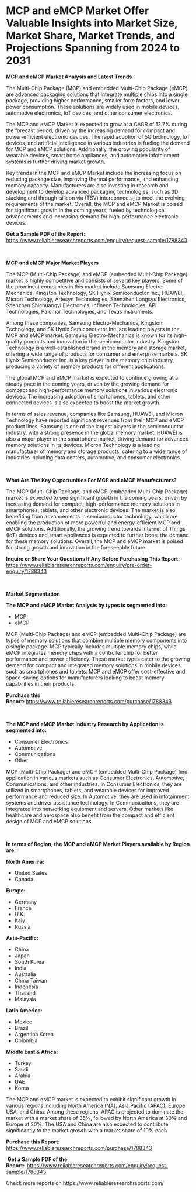 <p><h1>MCP and eMCP Market Offer Valuable Insights into Market Size, Market Share, Market Trends, and Projections Spanning from 2024 to 2031</h1></p><p><strong>MCP and eMCP Market Analysis and Latest Trends</strong></p>
<p><p>The Multi-Chip Package (MCP) and embedded Multi-Chip Package (eMCP) are advanced packaging solutions that integrate multiple chips into a single package, providing higher performance, smaller form factors, and lower power consumption. These solutions are widely used in mobile devices, automotive electronics, IoT devices, and other consumer electronics.</p><p>The MCP and eMCP Market is expected to grow at a CAGR of 12.7% during the forecast period, driven by the increasing demand for compact and power-efficient electronic devices. The rapid adoption of 5G technology, IoT devices, and artificial intelligence in various industries is fueling the demand for MCP and eMCP solutions. Additionally, the growing popularity of wearable devices, smart home appliances, and automotive infotainment systems is further driving market growth.</p><p>Key trends in the MCP and eMCP Market include the increasing focus on reducing package size, improving thermal performance, and enhancing memory capacity. Manufacturers are also investing in research and development to develop advanced packaging technologies, such as 3D stacking and through-silicon via (TSV) interconnects, to meet the evolving requirements of the market. Overall, the MCP and eMCP Market is poised for significant growth in the coming years, fueled by technological advancements and increasing demand for high-performance electronic devices.</p></p>
<p><strong>Get a Sample PDF of the Report:&nbsp;</strong> <a href="https://www.reliableresearchreports.com/enquiry/request-sample/1788343">https://www.reliableresearchreports.com/enquiry/request-sample/1788343</a></p>
<p>&nbsp;</p>
<p><strong>MCP and eMCP Major Market Players</strong></p>
<p><p>The MCP (Multi-Chip Package) and eMCP (embedded Multi-Chip Package) market is highly competitive and consists of several key players. Some of the prominent companies in this market include Samsung Electro-Mechanics, Kingston Technology, SK Hynix Semiconductor Inc., HUAWEI, Micron Technology, Artesyn Technologies, Shenzhen Longsys Electronics, Shenzhen Shichuangyi Electronics, Infineon Technologies, API Technologies, Palomar Technologies, and Texas Instruments.</p><p>Among these companies, Samsung Electro-Mechanics, Kingston Technology, and SK Hynix Semiconductor Inc. are leading players in the MCP and eMCP market. Samsung Electro-Mechanics is known for its high-quality products and innovation in the semiconductor industry. Kingston Technology is a well-established brand in the memory and storage market, offering a wide range of products for consumer and enterprise markets. SK Hynix Semiconductor Inc. is a key player in the memory chip industry, producing a variety of memory products for different applications.</p><p>The global MCP and eMCP market is expected to continue growing at a steady pace in the coming years, driven by the growing demand for compact and high-performance memory solutions in various electronic devices. The increasing adoption of smartphones, tablets, and other connected devices is also expected to boost the market growth.</p><p>In terms of sales revenue, companies like Samsung, HUAWEI, and Micron Technology have reported significant revenues from their MCP and eMCP product lines. Samsung is one of the largest players in the semiconductor industry, with a strong presence in the global memory market. HUAWEI is also a major player in the smartphone market, driving demand for advanced memory solutions in its devices. Micron Technology is a leading manufacturer of memory and storage products, catering to a wide range of industries including data centers, automotive, and consumer electronics.</p></p>
<p>&nbsp;</p>
<p><strong>What Are The Key Opportunities For MCP and eMCP Manufacturers?</strong></p>
<p><p>The MCP (Multi-Chip Package) and eMCP (embedded Multi-Chip Package) market is expected to see significant growth in the coming years, driven by increasing demand for compact, high-performance memory solutions in smartphones, tablets, and other electronic devices. The market is also benefiting from advancements in semiconductor technology, which are enabling the production of more powerful and energy-efficient MCP and eMCP solutions. Additionally, the growing trend towards Internet of Things (IoT) devices and smart appliances is expected to further boost the demand for these memory solutions. Overall, the MCP and eMCP market is poised for strong growth and innovation in the foreseeable future.</p></p>
<p><strong>Inquire or Share Your Questions If Any Before Purchasing This Report:</strong> <a href="https://www.reliableresearchreports.com/enquiry/pre-order-enquiry/1788343">https://www.reliableresearchreports.com/enquiry/pre-order-enquiry/1788343</a></p>
<p>&nbsp;</p>
<p><strong>Market Segmentation</strong></p>
<p><strong>The MCP and eMCP Market Analysis by types is segmented into:</strong></p>
<p><ul><li>MCP</li><li>eMCP</li></ul></p>
<p><p>MCP (Multi-Chip Package) and eMCP (embedded Multi-Chip Package) are types of memory solutions that combine multiple memory components into a single package. MCP typically includes multiple memory chips, while eMCP integrates memory chips with a controller chip for better performance and power efficiency. These market types cater to the growing demand for compact and integrated memory solutions in mobile devices, such as smartphones and tablets. MCP and eMCP offer cost-effective and space-saving options for manufacturers looking to boost memory capabilities in their products.</p></p>
<p><strong>Purchase this Report:&nbsp;</strong><a href="https://www.reliableresearchreports.com/purchase/1788343">https://www.reliableresearchreports.com/purchase/1788343</a></p>
<p>&nbsp;</p>
<p><strong>The MCP and eMCP Market Industry Research by Application is segmented into:</strong></p>
<p><ul><li>Consumer Electronics</li><li>Automotive</li><li>Communications</li><li>Other</li></ul></p>
<p><p>MCP (Multi-Chip Package) and eMCP (embedded Multi-Chip Package) find application in various markets such as Consumer Electronics, Automotive, Communications, and other industries. In Consumer Electronics, they are utilized in smartphones, tablets, and wearable devices for improved performance and reduced size. In Automotive, they are used in infotainment systems and driver assistance technology. In Communications, they are integrated into networking equipment and servers. Other markets like healthcare and aerospace also benefit from the compact and efficient design of MCP and eMCP solutions.</p></p>
<p>&nbsp;</p>
<p><strong>In terms of Region, the MCP and eMCP Market Players available by Region are:</strong></p>
<p>
    <p> <strong> North America: </strong>
        <ul>
            <li>United States</li>
            <li>Canada</li>
        </ul>
        </p> 
    <p> <strong> Europe: </strong>
        <ul>
            <li>Germany</li>
            <li>France</li>
            <li>U.K.</li>
            <li>Italy</li>
            <li>Russia</li>
        </ul>
        </p> 
    <p> <strong> Asia-Pacific: </strong>
        <ul>
            <li>China</li>
            <li>Japan</li>
            <li>South Korea</li>
            <li>India</li>
            <li>Australia</li>
            <li>China Taiwan</li>
            <li>Indonesia</li>
            <li>Thailand</li>
            <li>Malaysia</li>
        </ul>
        </p> 
    <p> <strong> Latin America: </strong>
        <ul>
            <li>Mexico</li>
            <li>Brazil</li>
            <li>Argentina Korea</li>
            <li>Colombia</li>
        </ul>
        </p> 
    <p> <strong> Middle East & Africa: </strong>
        <ul>
            <li>Turkey</li>
            <li>Saudi</li>
            <li>Arabia</li>
            <li>UAE</li>
            <li>Korea</li>
        </ul>
    </p>
    </p>
<p><p>The MCP and eMCP market is expected to exhibit significant growth in various regions including North America (NA), Asia Pacific (APAC), Europe, USA, and China. Among these regions, APAC is projected to dominate the market with a market share of 35%, followed by North America at 30% and Europe at 20%. The USA and China are also expected to contribute significantly to the market growth with a market share of 10% each.</p></p>
<p><strong>Purchase this Report: </strong><a href="https://www.reliableresearchreports.com/purchase/1788343">https://www.reliableresearchreports.com/purchase/1788343</a></p>
<p>&nbsp;<strong>Get a Sample PDF of the Report:&nbsp;&nbsp;</strong><a href="https://www.reliableresearchreports.com/enquiry/request-sample/1788343">https://www.reliableresearchreports.com/enquiry/request-sample/1788343</a></p>
<p><strong></strong></p>
<p>Check more reports on https://www.reliableresearchreports.com/</p>